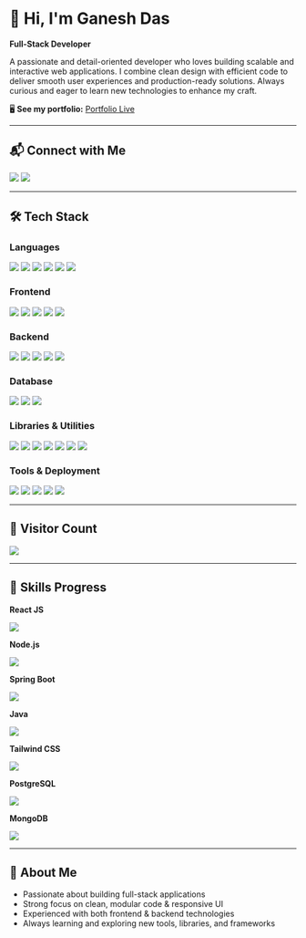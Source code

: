 # 👋 Hi, I'm Ganesh Das
**Full-Stack Developer**  

A passionate and detail-oriented developer who loves building scalable and interactive web applications. I combine clean design with efficient code to deliver smooth user experiences and production-ready solutions. Always curious and eager to learn new technologies to enhance my craft.

🖥️ **See my portfolio:** [Portfolio Live](https://my-portfolio-alpha-nine-47.vercel.app/)  

---

## 📬 Connect with Me

<p>
  <a href="https://linkedin.com/in/ganesh-das123" target="_blank"><img src="https://img.shields.io/badge/LinkedIn-0A66C2?style=for-the-badge&logo=linkedin&logoColor=white" /></a>
<!--   <a href="https://twitter.com/ganeshdas" target="_blank"><img src="https://img.shields.io/badge/Twitter-1DA1F2?style=for-the-badge&logo=twitter&logoColor=white" /></a> -->
  <a href="ganeshchandradas663@gmail.com"><img src="https://img.shields.io/badge/Gmail-D14836?style=for-the-badge&logo=gmail&logoColor=white" /></a>
</p>

---

## 🛠️ Tech Stack

### Languages
<p>
  <img src="https://img.shields.io/badge/Java-007396?style=for-the-badge&logo=java&logoColor=white" />
  <img src="https://img.shields.io/badge/JavaScript-F7DF1E?style=for-the-badge&logo=javascript&logoColor=black" />
  <img src="https://img.shields.io/badge/C-00599C?style=for-the-badge&logo=c&logoColor=white" />
  <img src="https://img.shields.io/badge/Python-3776AB?style=for-the-badge&logo=python&logoColor=white" />
  <img src="https://img.shields.io/badge/HTML5-E34F26?style=for-the-badge&logo=html5&logoColor=white" />
  <img src="https://img.shields.io/badge/CSS3-1572B6?style=for-the-badge&logo=css3&logoColor=white" />
</p>

### Frontend
<p>
  <img src="https://img.shields.io/badge/React-20232A?style=for-the-badge&logo=react&logoColor=61DAFB" />
  <img src="https://img.shields.io/badge/Vite-646CFF?style=for-the-badge&logo=vite&logoColor=white" />
  <img src="https://img.shields.io/badge/Tailwind_CSS-38B2AC?style=for-the-badge&logo=tailwind-css&logoColor=white" />
  <img src="https://img.shields.io/badge/Material_UI-0081CB?style=for-the-badge&logo=mui&logoColor=white" />
  <img src="https://img.shields.io/badge/React_Router_Dom-CA4245?style=for-the-badge&logo=react-router&logoColor=white" />
</p>

### Backend
<p>
  <img src="https://img.shields.io/badge/Spring_Boot-6DB33F?style=for-the-badge&logo=springboot&logoColor=white" />
  <img src="https://img.shields.io/badge/Spring_Security-6DB33F?style=for-the-badge&logo=spring&logoColor=white" />
  <img src="https://img.shields.io/badge/Spring_Data_JPA-6DB33F?style=for-the-badge&logo=spring&logoColor=white" />
  <img src="https://img.shields.io/badge/Node.js-339933?style=for-the-badge&logo=node.js&logoColor=white" />
  <img src="https://img.shields.io/badge/Express.js-000000?style=for-the-badge&logo=express&logoColor=white" />
</p>

### Database
<p>
  <img src="https://img.shields.io/badge/PostgreSQL-4169E1?style=for-the-badge&logo=postgresql&logoColor=white" />
  <img src="https://img.shields.io/badge/MongoDB-4EA94B?style=for-the-badge&logo=mongodb&logoColor=white" />
  <img src="https://img.shields.io/badge/Neon_Tech-4B9CE2?style=for-the-badge&logo=postgresql&logoColor=white" />
</p>

### Libraries & Utilities
<p>
  <img src="https://img.shields.io/badge/JWT-000000?style=for-the-badge&logo=json-web-tokens&logoColor=white" />
  <img src="https://img.shields.io/badge/Axios-5A29E4?style=for-the-badge&logo=axios&logoColor=white" />
  <img src="https://img.shields.io/badge/React_Query-FF4154?style=for-the-badge&logo=react-query&logoColor=white" />
  <img src="https://img.shields.io/badge/React_Hook_Form-EC5990?style=for-the-badge&logo=react&logoColor=white" />
  <img src="https://img.shields.io/badge/Redux_Toolkit-764ABC?style=for-the-badge&logo=redux&logoColor=white" />
  <img src="https://img.shields.io/badge/Cloudinary-FF5C00?style=for-the-badge&logo=cloudinary&logoColor=white" />
  <img src="https://img.shields.io/badge/React_Icons-61DAFB?style=for-the-badge&logo=react&logoColor=white" />
</p>


### Tools & Deployment
<p>
  <img src="https://img.shields.io/badge/Docker-2496ED?style=for-the-badge&logo=docker&logoColor=white" />
  <img src="https://img.shields.io/badge/Render-000000?style=for-the-badge&logo=render&logoColor=white" />
  <img src="https://img.shields.io/badge/Netlify-00C7B7?style=for-the-badge&logo=netlify&logoColor=white" />
  <img src="https://img.shields.io/badge/Maven-C71A36?style=for-the-badge&logo=apache-maven&logoColor=white" />
  <img src="https://img.shields.io/badge/Nodemon-76D04B?style=for-the-badge&logo=nodedotjs&logoColor=white" />
</p>

---

## 👀 Visitor Count
<p align="left">
  <img src="https://komarev.com/ghpvc/?username=ganesh420-dot&style=flat-square&color=blue" />
</p>

---

## 💪 Skills Progress

<p><b>React JS</b></p>
<img src="https://img.shields.io/badge/ReactJS-90%25-61DAFB?style=for-the-badge" />

<p><b>Node.js</b></p>
<img src="https://img.shields.io/badge/NodeJS-85%25-339933?style=for-the-badge" />

<p><b>Spring Boot</b></p>
<img src="https://img.shields.io/badge/SpringBoot-80%25-6DB33F?style=for-the-badge" />

<p><b>Java</b></p>
<img src="https://img.shields.io/badge/Java-75%25-007396?style=for-the-badge" />

<p><b>Tailwind CSS</b></p>
<img src="https://img.shields.io/badge/TailwindCSS-90%25-38B2AC?style=for-the-badge" />

<p><b>PostgreSQL</b></p>
<img src="https://img.shields.io/badge/PostgreSQL-80%25-4169E1?style=for-the-badge" />

<p><b>MongoDB</b></p>
<img src="https://img.shields.io/badge/MongoDB-75%25-4EA94B?style=for-the-badge" />


---

## 🌟 About Me
- Passionate about building full-stack applications  
- Strong focus on clean, modular code & responsive UI  
- Experienced with both frontend & backend technologies  
- Always learning and exploring new tools, libraries, and frameworks  

